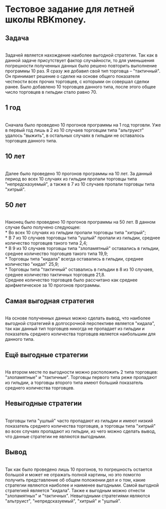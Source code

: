 # Тестовое задание для летней школы RBKmoney.

## Задача
  <br>Задачей является нахождение наиболее выгодной стратегии. Так как в данной задаче присутствует фактор случайности, то для уменьшения погрешности полученных данных было решено повторить выполнение программы 10 раз. Я сразу же добавил свой тип торговца – "тактичный". Он принимает решение о сделке на основе общего показателя честности всех прочих торговцев, с которыми он совершал сделки ранее. Было добавлено 10 торговцев данного типа, после этого общее число торговцев в гильдии стало равно 70. 
## 1 год
  <br>Сначала было проведено 10 прогонов программы на 1 год торговли. Уже в первый год лишь в 2 из 10 случаев торговцам типа "альтруист" удалось "выжить", в остальных случаях в гильдии не оставалось торговцев данного типа. 
## 10 лет
  <br>Далее было проведено 10 прогонов программы на 10 лет. За данный период во всех 10 случаях из гильдии пропали торговцы типа "непредсказуемый", а также в 7 из 10 случаев пропали торговцы типа "хитрый".
## 50 лет
  <br>Наконец было проведено 10 прогонов программы на 50 лет. В данном случае было получено следующее:
    <br>* Во всех 10 случаях из гильдии пропали торговцы типа "хитрый";
    <br>* В 7 из 10 случаев торговцы типа "ушлый" пропали из гильдии, среднее количество торговцев такого типа 2,4;
    <br>* В 9 из 10 случаев торговцы типа "злопамятный" оставались в гильдии, среднее количество торговцев такого типа 19,9;
    <br>* Торговцы типа "кидала" всегда оставались в гильдии, среднее количество "кидал" 25,9;
    <br>* Торговцы типа "тактичный" оставались в гильдии в 8 из 10 случаев, среднее количество тактичных торговцев 21,8.
  <br>Среднее количество торговцев было рассчитано как среднее арифметическое за 10 прогонов программы.
  ## Самая выгодная стратегия
  <br>На основе полученных данных можно сделать вывод, что наиболее выгодной стратегией в долгосрочной перспективе является "кидала", так как данный тип торговцев никогда не пропадает из гильдии и показатель среднего количества торговцев является наибольшим для данного типа.
  ## Ещё выгодные стратегии
  <br>На втором месте по выгодности можно расположить 2 типа торговцев: "злопамятные" и "тактичные". Торговцы первого типа реже пропадают из гильдии, а торговцы второго типа имеют больший показатель среднего количества торговцев.
  ## Невыгодные стратегии
  <br>Торговцы типа "ушлый" часто пропадают из гильдии и имеют низкий показатель среднего количества торговцев, а торговцы типа "хитрый" во всех случаях пропадают из гильдии, из чего можно сделать вывод, что данные стратегии не являются выгодными.
  ## Вывод
  <br>Так как было проведено лишь 10 прогонов, то погрешность остается большой и может не отражать полной картины, но это помогло получить представление об общем положении дел и о том, какие стратегии являются наиболее и наименее выгодными. Самой выгодной стратегией является "кидала". Также к выгодным можно отнести "злопамятных" и "тактичных". Невыгодными стратегиями являются "альтруист", "непредсказуемый", "хитрый" и "ушлый".
